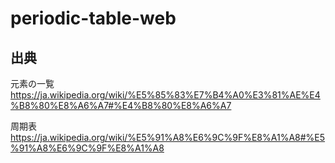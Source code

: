 # periodic-table-web

## 出典

元素の一覧
https://ja.wikipedia.org/wiki/%E5%85%83%E7%B4%A0%E3%81%AE%E4%B8%80%E8%A6%A7#%E4%B8%80%E8%A6%A7

周期表
https://ja.wikipedia.org/wiki/%E5%91%A8%E6%9C%9F%E8%A1%A8#%E5%91%A8%E6%9C%9F%E8%A1%A8
